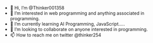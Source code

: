 - 👋 Hi, I’m @Thinker001358
- 👀 I’m interested in web programming and anything associated in programming.
- 🌱 I’m currently learning AI Programming, JavaScript.....
- 💞️ I’m looking to collaborate on anyone interested in programming.
- 📫 How to reach me on twitter @thinker254

<!---
Thinker001358/Thinker001358 is a ✨ special ✨ repository because its `README.md` (this file) appears on your GitHub profile.
You can click the Preview link to take a look at your changes.
--->
